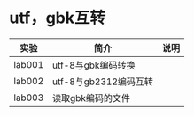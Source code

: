 # utf，gbk互转

|实验|简介|说明|
|---|---|---|
|lab001|utf-8与gbk编码转换| |
|lab002|utf-8与gb2312编码互转| |
|lab003|读取gbk编码的文件| |
